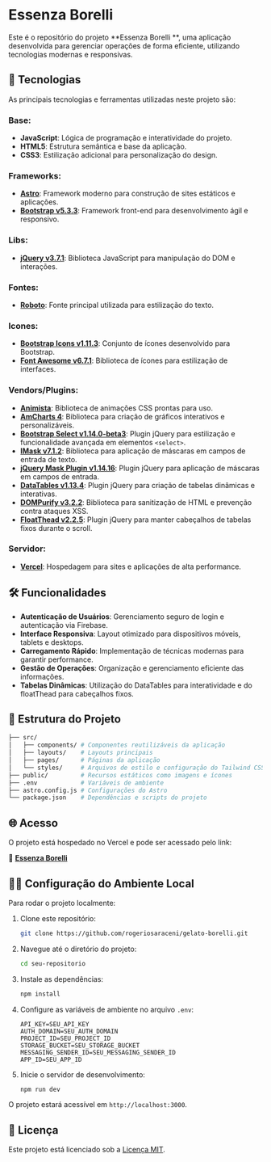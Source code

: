 
# Essenza Borelli

Este é o repositório do projeto **Essenza Borelli **, uma aplicação desenvolvida para gerenciar operações de forma eficiente, utilizando tecnologias modernas e responsivas.

## 🚀 Tecnologias

As principais tecnologias e ferramentas utilizadas neste projeto são:

### Base:
- **JavaScript**: Lógica de programação e interatividade do projeto.
- **HTML5**: Estrutura semântica e base da aplicação.
- **CSS3**: Estilização adicional para personalização do design.

### Frameworks:
- **[Astro](https://astro.build/)**: Framework moderno para construção de sites estáticos e aplicações.
- **[Bootstrap v5.3.3](https://getbootstrap.com/)**: Framework front-end para desenvolvimento ágil e responsivo.

### Libs:
- **[jQuery v3.7.1](https://jquery.com/)**: Biblioteca JavaScript para manipulação do DOM e interações.

### Fontes:
- **[Roboto](https://fonts.google.com/specimen/Roboto)**: Fonte principal utilizada para estilização do texto.


### Icones:
- **[Bootstrap Icons v1.11.3](https://icons.getbootstrap.com/)**: Conjunto de ícones desenvolvido para Bootstrap.
- **[Font Awesome v6.7.1](https://fontawesome.com/)**: Biblioteca de ícones para estilização de interfaces.

### Vendors/Plugins:
- **[Animista](https://animista.net/)**: Biblioteca de animações CSS prontas para uso.
- **[AmCharts 4](https://www.amcharts.com/)**: Biblioteca para criação de gráficos interativos e personalizáveis.
- **[Bootstrap Select v1.14.0-beta3](https://developer.snapappointments.com/bootstrap-select/)**: Plugin jQuery para estilização e funcionalidade avançada em elementos `<select>`.
- **[IMask v7.1.2](https://imask.js.org/)**: Biblioteca para aplicação de máscaras em campos de entrada de texto.
- **[jQuery Mask Plugin v1.14.16](https://igorescobar.github.io/jQuery-Mask-Plugin/)**: Plugin jQuery para aplicação de máscaras em campos de entrada.
- **[DataTables v1.13.4](https://datatables.net/)**: Plugin jQuery para criação de tabelas dinâmicas e interativas.
- **[DOMPurify v3.2.2](https://cure53.de/purify)**: Biblioteca para sanitização de HTML e prevenção contra ataques XSS.
- **[FloatThead v2.2.5](https://mkoryak.github.io/floatThead/)**: Plugin jQuery para manter cabeçalhos de tabelas fixos durante o scroll.

### Servidor:
- **[Vercel](https://vercel.com/)**: Hospedagem para sites e aplicações de alta performance.

## 🛠 Funcionalidades
- **Autenticação de Usuários**: Gerenciamento seguro de login e autenticação via Firebase.
- **Interface Responsiva**: Layout otimizado para dispositivos móveis, tablets e desktops.
- **Carregamento Rápido**: Implementação de técnicas modernas para garantir performance.
- **Gestão de Operações**: Organização e gerenciamento eficiente das informações.
- **Tabelas Dinâmicas**: Utilização do DataTables para interatividade e do floatThead para cabeçalhos fixos.

## 📂 Estrutura do Projeto

```bash
├── src/
│   ├── components/ # Componentes reutilizáveis da aplicação
│   ├── layouts/    # Layouts principais
│   ├── pages/      # Páginas da aplicação
│   └── styles/     # Arquivos de estilo e configuração do Tailwind CSS
├── public/         # Recursos estáticos como imagens e ícones
├── .env            # Variáveis de ambiente
├── astro.config.js # Configurações do Astro
└── package.json    # Dependências e scripts do projeto
```

## 🌐 Acesso

O projeto está hospedado no Vercel e pode ser acessado pelo link:

🔗 **[Essenza Borelli ](https://essenzaborelli.vercel.app/principal/)**

## 🧑‍💻 Configuração do Ambiente Local

Para rodar o projeto localmente:

1. Clone este repositório:
   ```bash
   git clone https://github.com/rogeriosaraceni/gelato-borelli.git
   ```
2. Navegue até o diretório do projeto:
   ```bash
   cd seu-repositorio
   ```
3. Instale as dependências:
   ```bash
   npm install
   ```
4. Configure as variáveis de ambiente no arquivo `.env`:
   ```env
   API_KEY=SEU_API_KEY
   AUTH_DOMAIN=SEU_AUTH_DOMAIN
   PROJECT_ID=SEU_PROJECT_ID
   STORAGE_BUCKET=SEU_STORAGE_BUCKET
   MESSAGING_SENDER_ID=SEU_MESSAGING_SENDER_ID
   APP_ID=SEU_APP_ID
   ```
5. Inicie o servidor de desenvolvimento:
   ```bash
   npm run dev
   ```

O projeto estará acessível em `http://localhost:3000`.

## 📄 Licença

Este projeto está licenciado sob a [Licença MIT](LICENSE).

